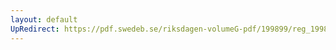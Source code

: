 ```yaml
---
layout: default
UpRedirect: https://pdf.swedeb.se/riksdagen-volumeG-pdf/199899/reg_199899/reg_199899_0174.pdf
---
```

